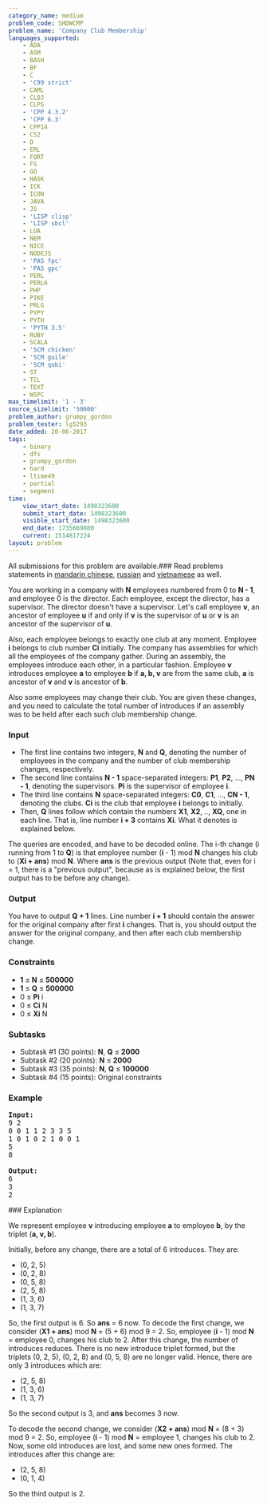 ```yaml
---
category_name: medium
problem_code: SHDWCMP
problem_name: 'Company Club Membership'
languages_supported:
    - ADA
    - ASM
    - BASH
    - BF
    - C
    - 'C99 strict'
    - CAML
    - CLOJ
    - CLPS
    - 'CPP 4.3.2'
    - 'CPP 6.3'
    - CPP14
    - CS2
    - D
    - ERL
    - FORT
    - FS
    - GO
    - HASK
    - ICK
    - ICON
    - JAVA
    - JS
    - 'LISP clisp'
    - 'LISP sbcl'
    - LUA
    - NEM
    - NICE
    - NODEJS
    - 'PAS fpc'
    - 'PAS gpc'
    - PERL
    - PERL6
    - PHP
    - PIKE
    - PRLG
    - PYPY
    - PYTH
    - 'PYTH 3.5'
    - RUBY
    - SCALA
    - 'SCM chicken'
    - 'SCM guile'
    - 'SCM qobi'
    - ST
    - TCL
    - TEXT
    - WSPC
max_timelimit: '1 - 3'
source_sizelimit: '50000'
problem_author: grumpy_gordon
problem_tester: lg5293
date_added: 20-06-2017
tags:
    - binary
    - dfs
    - grumpy_gordon
    - hard
    - ltime49
    - partial
    - segment
time:
    view_start_date: 1498323600
    submit_start_date: 1498323600
    visible_start_date: 1498323600
    end_date: 1735669800
    current: 1514817224
layout: problem
---
```

All submissions for this problem are available.### Read problems statements in [mandarin chinese](http://www.codechef.com/download/translated/LTIME49/mandarin/SHDWCMP.pdf), [russian](http://www.codechef.com/download/translated/LTIME49/russian/SHDWCMP.pdf) and [vietnamese](http://www.codechef.com/download/translated/LTIME49/vietnamese/SHDWCMP.pdf) as well.

You are working in a company with **N** employees numbered from 0 to **N - 1**, and employee 0 is the director. Each employee, except the director, has a supervisor. The director doesn't have a supervisor. Let's call employee **v**, an ancestor of employee **u** if and only if **v** is the supervisor of **u** or **v** is an ancestor of the supervisor of **u**.

Also, each employee belongs to exactly one club at any moment. Employee **i** belongs to club number **Ci** initially. The company has assemblies for which all the employees of the company gather. During an assembly, the employees introduce each other, in a particular fashion. Employee **v** introduces employee **a** to employee **b** if **a, b, v** are from the same club, **a** is ancestor of **v** and **v** is ancestor of **b**.

Also some employees may change their club. You are given these changes, and you need to calculate the total number of introduces if an assembly was to be held after each such club membership change.

### Input

- The first line contains two integers, **N** and **Q**, denoting the number of employees in the company and the number of club membership changes, respectively.
- The second line contains **N - 1** space-separated integers: **P1**, **P2**, ..., **PN - 1**, denoting the supervisors. **Pi** is the supervisor of employee **i**.
- The third line contains **N** space-separated integers: **C0**, **C1**, ..., **CN - 1**, denoting the clubs. **Ci** is the club that employee **i** belongs to initially.
- Then, **Q** lines follow which contain the numbers **X1**, **X2**, .., **XQ**, one in each line. That is, line number **i + 3** contains **Xi**. What it denotes is explained below.

The queries are encoded, and have to be decoded online. The i-th change (i running from 1 to **Q**) is that employee number (**i** - 1) mod **N** changes his club to (**Xi + ans**) mod **N**. Where **ans** is the previous output (Note that, even for i = 1, there is a "previous output", because as is explained below, the first output has to be before any change).

### Output

You have to output **Q + 1** lines. Line number **i + 1** should contain the answer for the original company after first **i** changes. That is, you should output the answer for the original company, and then after each club membership change.

### Constraints

- **1** ≤ **N** ≤ **500000**
- **1** ≤ **Q** ≤ **500000**
- 0 ≤ **Pi** i
- 0 ≤ **Ci** N
- 0 ≤ **Xi** N

### Subtasks

- Subtask #1 (30 points): **N**, **Q** ≤ **2000**
- Subtask #2 (20 points): **N** ≤ **2000**
- Subtask #3 (35 points): **N**, **Q** ≤ **100000**
- Subtask #4 (15 points): Original constraints

### Example

<pre><b>Input:</b>
9 2
0 0 1 1 2 3 3 5
1 0 1 0 2 1 0 0 1
5
8

<b>Output:</b>
6
3
2
</pre>### Explanation

We represent employee **v** introducing employee **a** to employee **b**, by the triplet (**a, v, b**).

Initially, before any change, there are a total of 6 introduces. They are:

- (0, 2, 5)
- (0, 2, 8)
- (0, 5, 8)
- (2, 5, 8)
- (1, 3, 6)
- (1, 3, 7)

So, the first output is 6. So **ans** = 6 now. To decode the first change, we consider (**X1 + ans**) mod **N** = (5 + 6) mod 9 = 2. So, employee (**i** - 1) mod **N** = employee 0, changes his club to 2. After this change, the number of introduces reduces. There is no new introduce triplet formed, but the triplets (0, 2, 5), (0, 2, 8) and (0, 5, 8) are no longer valid. Hence, there are only 3 introduces which are:

- (2, 5, 8)
- (1, 3, 6)
- (1, 3, 7)

So the second output is 3, and **ans** becomes 3 now.

To decode the second change, we consider (**X2 + ans**) mod **N** = (8 + 3) mod 9 = 2. So, employee (**i** - 1) mod **N** = employee 1, changes his club to 2. Now, some old introduces are lost, and some new ones formed. The introduces after this change are:

- (2, 5, 8)
- (0, 1, 4)

So the third output is 2.
